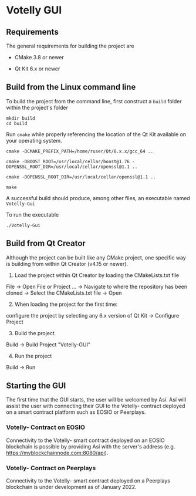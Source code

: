 # Votelly GUI


## Requirements

The general requirements for building the project are

- CMake 3.8 or newer

- Qt Kit 6.x or newer


## Build from the Linux command line

To build the project from the command line, first construct a `build` folder within the project's folder

```
mkdir build
cd build
```

Run `cmake` while properly referencing the location of the Qt Kit available on your operating system.

```
cmake -DCMAKE_PREFIX_PATH=/home/ruser/Qt/6.x.x/gcc_64 ..

cmake -DBOOST_ROOT=/usr/local/cellar/boost@1.76 -DOPENSSL_ROOT_DIR=/usr/local/cellar/openssl@1.1 ..

cmake -DOPENSSL_ROOT_DIR=/usr/local/cellar/openssl@1.1 ..

make
```

A successful build should produce, among other files, an executable named `Votelly-Gui`

To run the executable

```
./Votelly-Gui
```


## Build from Qt Creator

Although the project can be built like any CMake project, one specific way is building from within Qt Creator (v4.15 or newer).

1. Load the project within Qt Creator by loading the CMakeLists.txt file

File -> Open File or Project ... -> Navigate to where the repository has been cloned -> Select the CMakeLists.txt file -> Open

2. When loading the project for the first time:

configure the project by selecting any 6.x version of Qt Kit -> Configure Project

3. Build the project

Build -> Build Project "Votelly-GUI"

4. Run the project

Build -> Run


## Starting the GUI

The first time that the GUI starts, the user will be welcomed by Así.  Así will assist the user with connecting their GUI to the Votelly- contract deployed on a smart contract platform such as EOSIO or Peerplays.

### Votelly- Contract on EOSIO

Connectivity to the Votelly- smart contract deployed on an EOSIO blockchain is possible by providing Así with the server's address (e.g. https://myblockchainnode.com:8080/api).

### Votelly- Contract on Peerplays

Connectivity to the Votelly- smart contract deployed on a Peerplays blockchain is under development as of January 2022.

